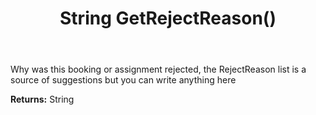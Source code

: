 ﻿---
uid: crmscript_ref_NSAppointmentEntity_GetRejectReason
title: String GetRejectReason()
intellisense: NSAppointmentEntity.GetRejectReason
keywords: NSAppointmentEntity, GetRejectReason
so.topic: reference
---

Why was this booking or assignment rejected, the RejectReason list is a source of suggestions but you can write anything here

**Returns:** String


